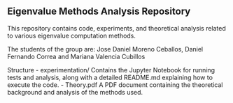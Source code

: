 ## Eigenvalue Methods Analysis Repository

This repository contains code, experiments, and theoretical analysis related to various eigenvalue computation methods.

The students of the group are:
Jose Daniel Moreno Ceballos, Daniel Fernando Correa and Mariana Valencia Cubillos

Structure
	-	experimentation/
Contains the Jupyter Notebook for running tests and analysis, along with a detailed README.md explaining how to execute the code.
	- Theory.pdf
A PDF document containing the theoretical background and analysis of the methods used.
